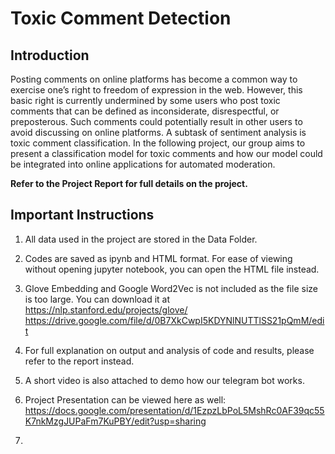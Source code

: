 # Toxic Comment Detection

## Introduction
Posting comments on online platforms has become a common way to exercise
one’s right to freedom of expression in the web. However, this basic
right is currently undermined by some users who post toxic comments that
can be defined as inconsiderate, disrespectful, or preposterous. Such
comments could potentially result in other users to avoid discussing on
online platforms. A subtask of sentiment analysis is toxic comment
classification. In the following project, our group aims to present a
classification model for toxic comments and how our model could be
integrated into online applications for automated moderation.

**Refer to the Project Report for full details on the project.**

## Important Instructions
1) All data used in the project are stored in the Data Folder.

2) Codes are saved as ipynb and HTML format. For ease of viewing without opening jupyter notebook, you can open the HTML file instead.

3) Glove Embedding and Google Word2Vec is not included as the file size is too large. You can download it at 
https://nlp.stanford.edu/projects/glove/  
https://drive.google.com/file/d/0B7XkCwpI5KDYNlNUTTlSS21pQmM/edit

4) For full explanation on output and analysis of code and results, please refer to the report instead.

5) A short video is also attached to demo how our telegram bot works.

6) Project Presentation can be viewed here as well: 
https://docs.google.com/presentation/d/1EzpzLbPoL5MshRc0AF39qc55K7nkMzgJUPaFm7KuPBY/edit?usp=sharing

7) 

